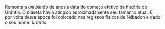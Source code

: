 ﻿Remonta a *um bilhão* de anos a data do começo efetivo da história de Urântia. O planeta havia atingido aproximadamente seu tamanho atual. E por volta dessa época foi colocado nos registros físicos de Nébadon e dado o seu nome: *Urântia.*